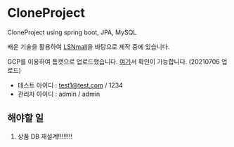 # CloneProject
CloneProject using spring boot, JPA, MySQL

배운 기술을 활용하여 [LSNmall](https://www.lsnmall.com/)을 바탕으로 제작 중에 있습니다.

GCP를 이용하여 톰캣으로 업로드했습니다. [여기](http://34.64.152.230)서 확인이 가능합니다. (20210706 업로드)
- 테스트 아이디 : test1@test.com / 1234
- 관리자 아이디 : admin / admin

## 해야할 일
1. 상품 DB 재설계!!!!!!!!
